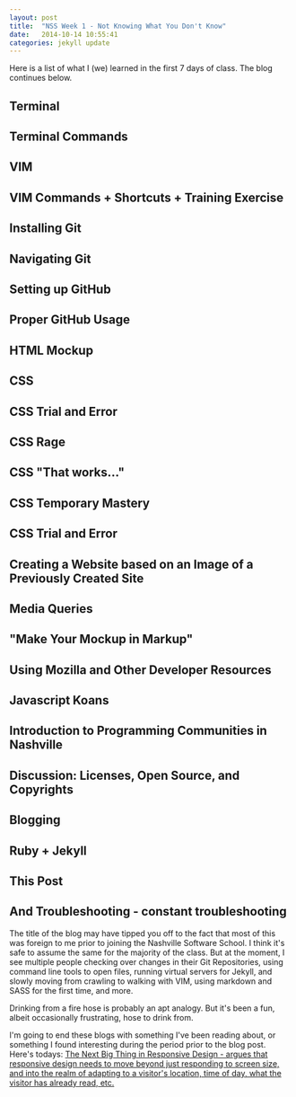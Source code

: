 ```yaml
---
layout: post
title:  "NSS Week 1 - Not Knowing What You Don't Know"
date:   2014-10-14 10:55:41
categories: jekyll update
---
```

Here is a list of what I (we) learned in the first 7 days of class.  The blog continues below.


## Terminal

## Terminal Commands

## VIM

## VIM Commands + Shortcuts + Training Exercise

## Installing Git

## Navigating Git

## Setting up GitHub

## Proper GitHub Usage

## HTML Mockup

## CSS

## CSS Trial and Error

## CSS Rage

## CSS "That works..."

## CSS Temporary Mastery

## CSS Trial and Error

## Creating a Website based on an Image of a Previously Created Site

## Media Queries

## "Make Your Mockup in Markup"

## Using Mozilla and Other Developer Resources

## Javascript Koans

## Introduction to Programming Communities in Nashville

## Discussion: Licenses, Open Source, and Copyrights

## Blogging

## Ruby + Jekyll

## This Post

## And Troubleshooting - constant troubleshooting

The title of the blog may have tipped you off to the fact that most of this was foreign to me prior to joining the Nashville Software School.  I think it's safe to assume the same for the majority of the class.  But at the moment, I see multiple people checking over changes in their Git Repositories, using command line tools to open files, running virtual servers for Jekyll, and slowly moving from crawling to walking with VIM, using markdown and SASS for the first time, and more.

Drinking from a fire hose is probably an apt analogy.  But it's been a fun, albeit occasionally frustrating, hose to drink from.

I'm going to end these blogs with something I've been reading about, or something I found interesting during the period prior to the blog post.  Here's todays: <a href="http://www.fastcodesign.com/3036091/the-next-big-thing-in-responsive-design">The Next Big Thing in Responsive Design - argues that responsive design needs to move beyond just responding to screen size, and into the realm of adapting to a visitor's location, time of day, what the visitor has already read, etc.</a>
